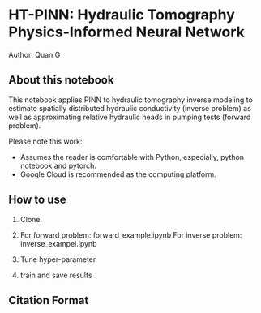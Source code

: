 # HT-PINN: Hydraulic Tomography Physics-Informed Neural Network 
Author: Quan G

## About this notebook

This notebook applies PINN to hydraulic tomography inverse modeling to estimate spatially distributed hydraulic conductivity (inverse problem) as well as approximating relative hydraulic heads in pumping tests (forward problem).

Please note this work:
* Assumes the reader is comfortable with Python, especially, python notebook and pytorch.
* Google Cloud is recommended as the computing platform.

## How to use

1) Clone.

2) For forward problem: forward_example.ipynb
   For inverse problem: inverse_exampel.ipynb
  
3) Tune hyper-parameter

4) train and save results

## Citation Format
